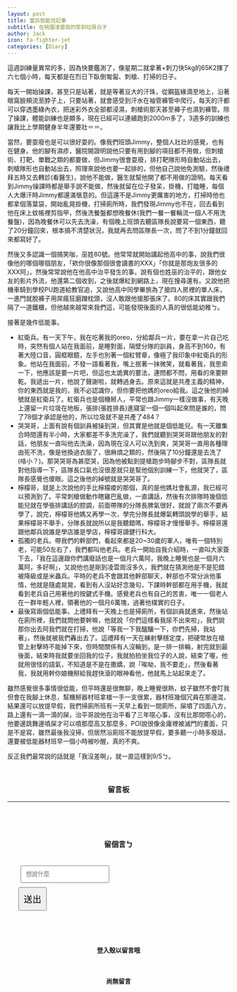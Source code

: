 ```yaml
---
layout: post
title: 當兵低能兒記事
subtitle: 在桃園凌雲崗的受訓垃圾日子
author: Jack
icon: fa-fighter-jet
categories: [Diary]
---
```


這週訓練量異常的多，因為快要鑑測了，像星期二就拿著+刺刀快5kg的65K2揮了六七個小時，每天都是在烈日下臥倒匍匐、刺槍、打掃的日子。


每天一開始操課，甚至只是站著，就是等著豆大的汗珠，從鋼盔緣滴至地上，沿著眼窩臉頰流至脖子上，只要站著，就會感受到汗水在袖管褲管中爬行，每天的汗都可以穿透墨綠內衣，把迷彩外衣全部都浸濕，刺槍術那天甚至褲子也濕到褲管。除了操課，體能訓練也是頗多，現在已經可以連續跑到2000m多了，3週多的訓練也讓我比上學期健身半年還要壯＝＝。


當然，要耍廢也是可以很好耍的。像我們班頭Jimmy，整個人壯壯的感覺，也有在健身。他的腳有濕疹，醫院開證明說他只要有用到腳的項目都不用做，但刺槍術、打靶、單戰之類的都要做，但Jimmy很會耍廢，排打靶隊形時自動站出去，刺槍隊形也自動站出去，照理來說他也要一起排的，但他自己說他免測驗，然後禮拜五時又去轉診(看醫生)，說他不能做，醫生就幫他開了都不用做的證明。每天看到Jimmy操課時都是舉手說不能做，然後就留在位子發呆，掛機，打瞌睡，每個人大爆汗時Jimmy都還滿愜意的。但這還不是Jimmy更厲害的地方，打掃時他也都拿個落葉袋，開始亂晃掛機，打掃廁所時，我們發現Jimmy也不在，回去看到他在床上蚊帳裡剪指甲，然後洗餐盤都想晚餐休(我們一餐一餐輪流一個人不用洗餐盤)，因為晚餐休可以先去洗澡，有個晚上班頭去聽區隊長說要寫一個東西，聽了20分鐘回來，根本搞不清楚狀況，我就再去問區隊長一次，問了不到1分鐘就回來都寫好了。


然後又多認識一個搞笑咖，巫姓80號。他常常就開始講起他高中的事，說我們很像他的哪個哪個朋友，「欸你很像那個很會讀書的XXX」「你就是那炮友很多的XXX阿」，然後常常說他在他高中治平發生的事，說有個也姓巫的治平的，跟他女友的影片外流，他還第二個收到，之後就爆紅到網路上，現在搜尋還有。又說他把機車騎到學校PU跑道給教官追，又說他高中同學畢旅為了搶四人房裡的單人床，一進門就脫褲子用屌瘋狂磨蹭枕頭，沒人敢跟他搶那張床了。80的床其實跟我們隔了一道鐵櫃，但他越來越常來我們這，可能發現後面的人真的很低能幼稚ㄅ。


接著是幾件低能事。

* 紅衛兵。有一天下午，我在吃著我的oreo，分給鄰兵一片，要在拿一片自己吃時，突然有個人站在我面前，是睡對面，隔壁分隊的訓員，身高不到160，有著大陸口音，圓框眼鏡，左手也別著一個紅臂章，像極了我印象中紅衛兵的形象。他站在我面前，不發一語看著我，嘴上抿著一抹微笑，就看著我，我思索一下，他應該是要一片吧，但這也太詭異的要法，連問都不問，用看的來要餅乾。我遞出一片，他說了聲謝啦，就轉過身去。原來這就是共產主義的精神，你的東西就是我的，我不必認識你，但你要把他媽的oreo給我。這之後他的綽號就是紅衛兵了。紅衛兵也是個機掰人，平常也跟Jimmy一樣沒做事，有天晚上還留一片垃圾在地板，張排(張姓排長)進寢室一個一個叫起來問是誰的，問了78個才承認是他的，所以垃圾就不是共產了484？
* 哭哭哥，上面有說有個訓員被操到哭，但其實是他就是個低能兒。有一天離集合時間還有半小時，大家都差不多洗完澡了，我們就聽到哭哭哥跟他朋友的對話，他朋友一直叫他去洗澡，因為現在沒人可以洗到爽，哭哭哥一直用各種理由死不洗，像是他換過衣服了，很麻煩之類的，然後隔了10分鐘還是去洗了(啥小？)。那哭哭哥為甚麼哭，因為他被點到提槍跑步時腳步不對，區隊長就對他指導一下，區隊長口氣也沒很差就只是幫他個別訓練一下，他就哭了，區隊長感覺也傻眼。這之後他的綽號就是哭哭哥了。
* 檸檬哥，就是上次說他的手比檸檬痠的那個，真的是他媽社會亂源，我已經可以預測到了。平常刺槍做動作瞎雞巴亂做，一直講話，然後有次排隊時幾個低能兒就在學張排講話的腔調，前面帶隊的分隊長脾氣很好，就說了兩次不要再學了，說完，檸檬哥他媽又再學一次，學完分隊長就爆氣轉頭說學的舉手，結果檸檬哥不舉手，分隊長就說所以是我聽錯嗎，檸檬哥才慢慢舉手。檸檬哥還跟他鄰兵說誰是學店誰是學店，檸檬哥讀健行科大。
* 孤獨的老兵。帶我們的幹部們，看起來都是20~30歲的軍人，唯有一個特別老，可能50左右了，我們都叫他老兵。老兵一開始自我介紹時，一直叫大家簽下去，「我在這邊跟你們講廢話也是一個月六萬阿，我晚上睡覺也是一個月六萬阿，多好啊」，又說他也是剛到凌雲崗沒多久，我們就在猜測他是不是犯錯被降級或是米蟲兵。平時的老兵不會跟其他幹部聊天，幹部也不常分派他事情，他就是隨處晃晃，看到有人沒站好念幾句，下課時幹部都在用手機，我就看到老兵自己用著他的按鍵式手機。感覺老兵也有自己的苦衷，唯一一個老人在一群年輕人裡，領著他的一個月6萬塊，過著他樸實的日子。
*  最後寫兩個低能事。上禮拜有一天晚上也是掃廁所，有個訓員就進來，然後站在廁所裡，我們就問他要幹嘛，他就說「你們這樣看我尿不出來啦」，我們說那你出去阿我們就在打掃，他說「等我一下我醞釀一下，你們先掃，我站著」，然後就被我們轟出去了。這禮拜有一天在練射擊穩定度，把硬幣放在槍管上射擊時不能掉下來，但時間關係有人沒輪到，是一排一排輪，射完就到最後面，結束時我就要坐回我的位子，我就拍拍坐我位子的人說，結束了喔，他就用很怪的語氣，不知道是不是在撒嬌，說「唉呦，我不要走」，然後看著我，我就用幹你娘機掰給我趕快滾的眼神看他，他就馬上站起來走了。


雖然感覺很多事情很低能，但平時還是很無聊，晚上睡覺很熱，蚊子雖然不會叮我但會在我腳上休息，幫機掰器材班拿槍一手一支很累，器材班幾個冗員在那邊混，結果還可以放提早假，我們掃廁所班有一天早上看到一間廁所，屎噴了四面八方，路上還有一滴一滴的屎，治平哥說他在治平看了三年噁心事，沒有比那間噁心的，他要邊跳舞邊噴屎才可以噴那麼高又那麼多，POI說很像金庸裡被滅門的畫面，只是不是寫，雖然最後我沒掃，但居然浴廁班不能放提早假，要多聽一小時多廢話，還要被低能器材班早一個小時被吵醒，真的不爽。


反正我們最常說的話就是「我沒差啊」，就一直這樣到9/5ㄅ。




<!-- 留言板 -->


<div>
	<h3 style="text-align: center; padding-top: 30px;">留言板</h3>
</div>

<div style="max-width: 700px; margin: auto;">
<hr>
  <div class="logged-in">
    <form id="comment" style="padding-left: 25px; padding-right: 25px;">
      <h3 style="text-align: center; padding-top: 60px; padding-bottom: 10px;">留個言ㄅ</h3>
      <div class="row" style="margin-top: 10px;">
        <div class="10u" style="padding-left: 5px; padding-right: 5px;">
          <input id="message" type="text" name="message" style=" padding: 10px; margin-top: 10px;" placeholder="想說什麼">
        </div>
        <div class="2u" >
          <button type="submit" style="font-size: 20px; padding: 10px; margin-top: 10px;">送出</button>
        </div>
      </div>
    </form>
  </div>
  <div class="logged-out">
    <h4 style="text-align: center; padding-top: 60px; padding-bottom: 10px;">登入殼以留言哦</h4>
  </div>
<div class="comments"><h4 class="nocomments" style="text-align: center; padding-top: 20px;">尚無留言</h4></div>

</div>


<script src="https://www.gstatic.com/firebasejs/5.6.0/firebase-app.js"></script>
<script src="https://www.gstatic.com/firebasejs/5.6.0/firebase-auth.js"></script>
<script src="https://www.gstatic.com/firebasejs/5.6.0/firebase-firestore.js"></script>
<script src="https://www.gstatic.com/firebasejs/5.6.0/firebase-functions.js"></script>
	  
<script>
		  // Initialize Firebase
		  var firebaseConfig = {
		  apiKey: "AIzaSyCClEanlAW2spOZGMd5EYfwhSkNj_Piz5Y",
		  authDomain: "jack34672-f6932.firebaseapp.com",
		  databaseURL: "https://jack34672-f6932.firebaseio.com",
		  projectId: "jack34672-f6932",
		};
      firebase.initializeApp(firebaseConfig);
      
      const logout = document.querySelector('#logout');
      logout.addEventListener('click', (e) => {
          e.preventDefault();
          auth.signOut();
          console.log('signout')
          location.replace("https://jack34672.github.io/blog")
      });

      const loggedOutLinks = document.querySelectorAll('.logged-out');
      const loggedInLinks = document.querySelectorAll('.logged-in');
      const accountDetails = document.querySelector('.account-details');
      const titleDetails = document.querySelector('.title-details');
		  firebase.auth().onAuthStateChanged(user =>{
        if(user){
            //console.log('user logged in: ', user);
            user.getIdTokenResult().then(idTokenResult => {
                user.admin = idTokenResult.claims.admin;
                loggedInLinks.forEach(item => item.style.display = 'block');
                loggedOutLinks.forEach(item => item.style.display = 'none');

                // account info
                db.collection('users').doc(user.uid).get().then(doc => {
                  const html = `
                    <h1 id="title">${doc.data().user}</h1>
                    <p>${user.email}</p>
                    <p style="color: pink;">${user.admin ? '管理員' : '一般用戶'}</p>
                  `;
                  accountDetails.innerHTML = html;
                  const html2 = `
                    <h2 style="text-align: center; color: white;">
                      ${doc.data().user}，歡迎回來
                    </h2>
                  `;
                  titleDetails.innerHTML = html2;
                })
            })
        } else { 
            //console.log('user logged out.');
            loggedOutLinks.forEach(item => item.style.display = 'block');
            loggedInLinks.forEach(item => item.style.display = 'none');
            accountDetails.innerHTML = `<h1 id="title" href="/">兆廷的blog</h1><p>@jack34672</p>`;
            titleDetails.innerHTML = ``;
        }
    })
		</script>
<script src="assets/js/auth.js"></script>
<script src="assets/js/index.js"></script>


<script src="https://code.jquery.com/jquery-1.11.3.min.js"></script> 
<script> $(".click").click(function(){ $(".expand").slideToggle(); }); </script>


<script src="https://cdn.firebase.com/js/client/2.2.1/firebase.js"></script>
<script src="https://ajax.googleapis.com/ajax/libs/jquery/1.11.3/jquery.min.js"></script>
<script src="https://cdnjs.cloudflare.com/ajax/libs/moment.js/2.11.0/moment.min.js"></script>
<script src="https://cdnjs.cloudflare.com/ajax/libs/blueimp-md5/2.1.0/js/md5.js"></script>
<script>

$(function() {
  var ref = new Firebase("https://jack34672-f6932.firebaseio.com/"),
    postRef = ref.child(slugify(window.location.pathname));
    var commentnum = 0;
    postRef.on("child_added", function(snapshot) {
      var newPost = snapshot.val();
      $(".comments").prepend('<div class="comment" style="max-width: 400px; margin: auto;">' +
          '<div class="row">'+
          '<div class="4u" style="padding: 0px;">' + 
          '<img src="https://api.adorable.io/avatars/150/' + escapeHtml(newPost.md5Email) + '@adorable.io.png" style="width: 80px; border-radius: 10px; height: auto; margin-left: 30px;"/> ' + 
          '</div>'+
          '<div class="8u" style="padding: 0px;">' + 
            '<h4 style="padding-top: 10px; text-align:center; display: inline;">' + escapeHtml(newPost.name) + '</h4>' +
            '<h5 class="date" style="text-align:center; display: inline; padding-top: 10px; padding-left: 5px;">(' + moment(newPost.postedAt).fromNow() + ')</h5>'+ 
            '<h4 style="padding-top: 10px; display: inline;">：</h4>' +
          '<p style=" margin-bottom: 0px; font-size: 1.35em;">' + escapeHtml(newPost.message)  + '</p>' +
          '</div></div></div>');
      if(commentnum==0){
        $(".nocomments").remove();
      }
            commentnum++;
    });

    $("#comment").submit(function() {
      if($("#message").val()!=''){
        const user =  firebase.auth().currentUser;
        db.collection('users').doc(user.uid).get().then(doc => {
          $.post('https://script.google.com/macros/s/AKfycbzNV6XM5rSNEWYgt22-3r5kwHCyKE9WToFMND47cPnTyRBZIasI/exec',
            {msg: doc.data().user + ' 回覆了你在 ' + window.location.pathname + ' 的貼文，留言內容：' + $("#message").val()},
            function(e){
              console.log(e);
          });
          var a = postRef.push();
          a.set({
            name: doc.data().user,
            message: $("#message").val(),
            md5Email: doc.data().user,
            postedAt: Firebase.ServerValue.TIMESTAMP
          });
          $("input[type=text], textarea").val("");
          
        });
      }

      return false;

    });
});

function slugify(text) {
  return text.toString().toLowerCase().trim()
    .replace(/&/g, '-and-')
    .replace(/[\s\W-]+/g, '-')
    .replace(/[^a-zA-Z0-9-_]+/g,'');
}


function escapeHtml(str) {
    var div = document.createElement('div');
    div.appendChild(document.createTextNode(str));
    return div.innerHTML;
}

</script>

<!-- 留言板 -->